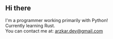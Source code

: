 ## Hi there

I'm a programmer working primarily with Python!<br>
Currently learning Rust.<br>
You can contact me at: arzkar.dev@gmail.com
